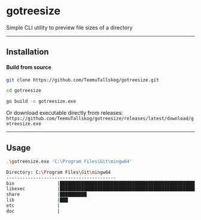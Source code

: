 # gotreesize

Simple CLI utility to preview file sizes of a directory

-----

## Installation
#### Build from source
```bash
git clone https://github.com/TeemuTallskog/gotreesize.git

cd gotreesize

go build -o gotreesize.exe
```
Or download executable directly from releases:   
`https://github.com/TeemuTallskog/gotreesize/releases/latest/download/gotreesize.exe`

-----
## Usage

```Bash
.\gotreesize.exe 'C:\Program Files\Git\mingw64'

Directory: C:\Program Files\Git\mingw64
-----------------------------------------
bin                |█████████████████████████████████████████████████████████| 94.1 MB
libexec            |██████████████████████████████████████████████████████   | 89.2 MB
share              |██████████                                               | 17.3 MB
lib                |███                                                      | 5.6 MB
etc                |                                                         | 1.5 MB
doc                |                                                         | 10.2 KB
```